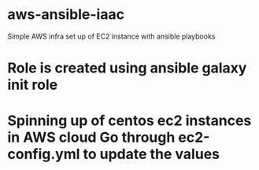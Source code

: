 # aws-ansible-iaac

Simple AWS infra set up of EC2 instance with ansible playbooks

# Role is created using ansible galaxy init role

Spinning up of centos ec2 instances in AWS cloud
Go through ec2-config.yml to update the values
=
